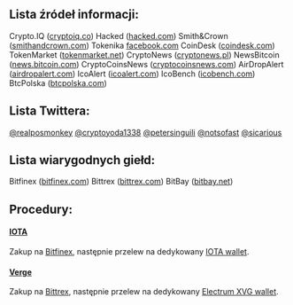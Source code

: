 ## Lista źródeł informacji:

Crypto.IQ ([cryptoiq.co](https://cryptoiq.co/))
Hacked ([hacked.com](https://hacked.com/))
Smith&Crown ([smithandcrown.com](https://www.smithandcrown.com/))
Tokenika [facebook.com](https://www.facebook.com/groups/tokenika/)
CoinDesk ([coindesk.com](http://www.coindesk.com))
TokenMarket ([tokenmarket.net](https://tokenmarket.net/))
CryptoNews ([cryptonews.pl](http://www.cryptonews.pl/))
NewsBitcoin ([news.bitcoin.com](https://news.bitcoin.com/))
CryptoCoinsNews ([cryptocoinsnews.com](https://www.cryptocoinsnews.com/))
AirDropAlert ([airdropalert.com](https://airdropalert.com/))
IcoAlert ([icoalert.com](http://www.icoalert.com/))
IcoBench ([icobench.com](http://www.icobench.com/ico))
BtcPolska ([btcpolska.com](http://www.btcpolska.com/))

## Lista Twittera:

[@realposmonkey](https://twitter.com/realposmonkey)
[@cryptoyoda1338](https://twitter.com/cryptoyoda1338)
[@petersinguili](https://twitter.com/petersinguili)
[@notsofast](https://twitter.com/notsofast)
[@sicarious](https://twitter.com/sicarious_)

## Lista wiarygodnych giełd:

Bitfinex ([bitfinex.com](https://www.bitfinex.com/))
Bittrex ([bittrex.com](https://bittrex.com/))
BitBay ([bitbay.net](https://bitbay.net/en))

## Procedury:

#### [IOTA](https://coinmarketcap.com/currencies/iota/)
Zakup na [Bitfinex](https://www.bitfinex.com/), następnie przelew na dedykowany [IOTA wallet](https://iota.readme.io/docs/general).

#### [Verge](https://coinmarketcap.com/currencies/verge/)
Zakup na [Bittrex](https://bittrex.com/), następnie przelew na dedykowany [Electrum XVG wallet](https://github.com/vergecurrency/electrum-xvg).

